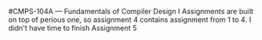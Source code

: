 #CMPS-104A — Fundamentals of Compiler Design I
Assignments are built on top of perious one, so assignment 4 contains assignment from 1 to 4. I didn't have time to finish Assignment 5
